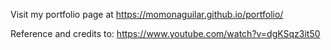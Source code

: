 Visit my portfolio page at https://momonaguilar.github.io/portfolio/

Reference and credits to:
https://www.youtube.com/watch?v=dgKSqz3it50
